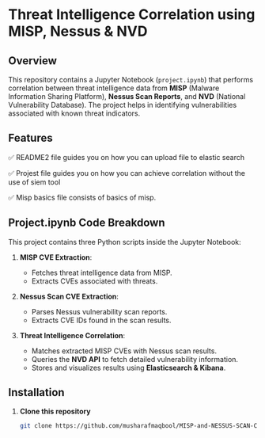 # **Threat Intelligence Correlation using MISP, Nessus & NVD**

## **Overview**
This repository contains a Jupyter Notebook (`project.ipynb`) that performs correlation between threat intelligence data from **MISP** (Malware Information Sharing Platform), **Nessus Scan Reports**, and **NVD** (National Vulnerability Database). The project helps in identifying vulnerabilities associated with known threat indicators.

## **Features**
✅ README2 file guides you on how you can upload file to elastic search  

✅ Projest file guides you on how you can achieve correlation without the use of siem tool

✅ Misp basics file consists of basics of misp. 

## **Project.ipynb Code Breakdown**
This project contains three Python scripts inside the Jupyter Notebook:

1. **MISP CVE Extraction**:  
   - Fetches threat intelligence data from MISP.  
   - Extracts CVEs associated with threats.  
   
2. **Nessus Scan CVE Extraction**:  
   - Parses Nessus vulnerability scan reports.  
   - Extracts CVE IDs found in the scan results.  

3. **Threat Intelligence Correlation**:  
   - Matches extracted MISP CVEs with Nessus scan results.  
   - Queries the **NVD API** to fetch detailed vulnerability information.  
   - Stores and visualizes results using **Elasticsearch & Kibana**.  

## **Installation**
1. **Clone this repository**  
   ```bash
   git clone https://github.com/musharafmaqbool/MISP-and-NESSUS-SCAN-CORRELATION.git
